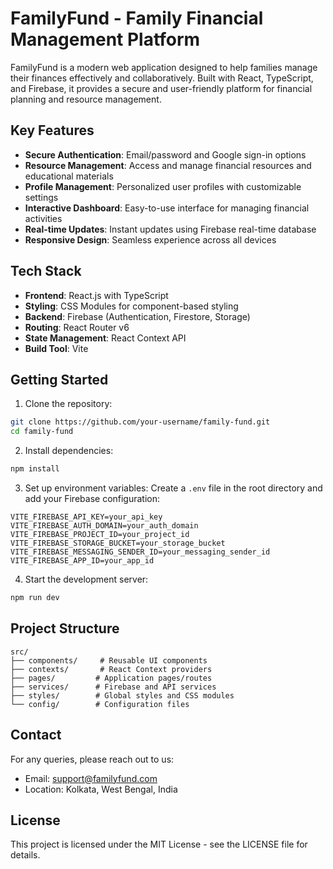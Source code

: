 # FamilyFund - Family Financial Management Platform

FamilyFund is a modern web application designed to help families manage their finances effectively and collaboratively. Built with React, TypeScript, and Firebase, it provides a secure and user-friendly platform for financial planning and resource management.

## Key Features

- **Secure Authentication**: Email/password and Google sign-in options
- **Resource Management**: Access and manage financial resources and educational materials
- **Profile Management**: Personalized user profiles with customizable settings
- **Interactive Dashboard**: Easy-to-use interface for managing financial activities
- **Real-time Updates**: Instant updates using Firebase real-time database
- **Responsive Design**: Seamless experience across all devices

## Tech Stack

- **Frontend**: React.js with TypeScript
- **Styling**: CSS Modules for component-based styling
- **Backend**: Firebase (Authentication, Firestore, Storage)
- **Routing**: React Router v6
- **State Management**: React Context API
- **Build Tool**: Vite

## Getting Started

1. Clone the repository:
```bash
git clone https://github.com/your-username/family-fund.git
cd family-fund
```

2. Install dependencies:
```bash
npm install
```

3. Set up environment variables:
Create a `.env` file in the root directory and add your Firebase configuration:
```env
VITE_FIREBASE_API_KEY=your_api_key
VITE_FIREBASE_AUTH_DOMAIN=your_auth_domain
VITE_FIREBASE_PROJECT_ID=your_project_id
VITE_FIREBASE_STORAGE_BUCKET=your_storage_bucket
VITE_FIREBASE_MESSAGING_SENDER_ID=your_messaging_sender_id
VITE_FIREBASE_APP_ID=your_app_id
```

4. Start the development server:
```bash
npm run dev
```

## Project Structure

```
src/
├── components/     # Reusable UI components
├── contexts/       # React Context providers
├── pages/         # Application pages/routes
├── services/      # Firebase and API services
├── styles/        # Global styles and CSS modules
└── config/        # Configuration files
```

## Contact

For any queries, please reach out to us:
- Email: support@familyfund.com
- Location: Kolkata, West Bengal, India

## License

This project is licensed under the MIT License - see the LICENSE file for details.
